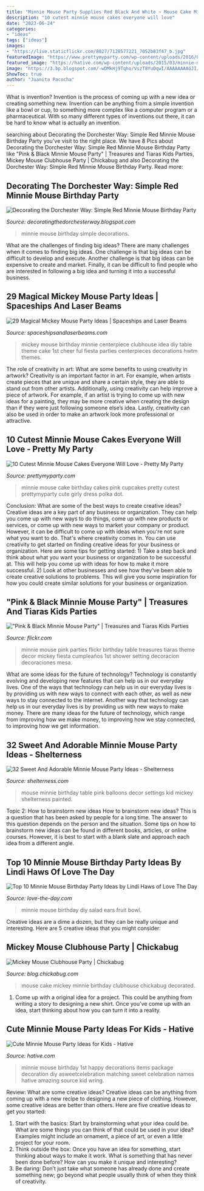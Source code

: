 ```yaml
---
title: "Minnie Mouse Party Supplies Red Black And White ~ Mouse Cake Mickey Minnie Birthday Clubhouse Chickabug Decorated"
description: "10 cutest minnie mouse cakes everyone will love"
date: "2023-06-24"
categories:
- "ideas"
tags: ["ideas"]
images:
- "https://live.staticflickr.com/8027/7128577221_7052b83f47_b.jpg"
featuredImage: "https://www.prettymyparty.com/wp-content/uploads/2016/01/minnie-mouse-birthday-cake-3.jpg"
featured_image: "https://hative.com/wp-content/uploads/2015/03/minnie-mouse-party-ideas/14-minnie-mouse-party-ideas.jpg"
image: "https://3.bp.blogspot.com/-wDMkHj9Tqho/VszT8YuOqwI/AAAAAAAAGJI/F-B7QNtLrss/s1600/IMG_0260.JPG"
ShowToc: true
author: "Juanita Pacocha"
---
```



What is invention?
Invention is the process of coming up with a new idea or creating something new. Invention can be anything from a simple invention like a bowl or cup, to something more complex like a computer program or a pharmaceutical. With so many different types of inventions out there, it can be hard to know what is actually an invention.

	

		
searching about Decorating the Dorchester Way: Simple Red Minnie Mouse Birthday Party you've visit to the right place. We have 8 Pics about Decorating the Dorchester Way: Simple Red Minnie Mouse Birthday Party like &quot;Pink &amp; Black Minnie Mouse Party&quot; | Treasures and Tiaras Kids Parties, Mickey Mouse Clubhouse Party | Chickabug and also Decorating the Dorchester Way: Simple Red Minnie Mouse Birthday Party. Read more:
		
    
## Decorating The Dorchester Way: Simple Red Minnie Mouse Birthday Party

<img loading=lazy src="https://3.bp.blogspot.com/-wDMkHj9Tqho/VszT8YuOqwI/AAAAAAAAGJI/F-B7QNtLrss/s1600/IMG_0260.JPG" onerror="this.onerror=null;this.src='https://tse2.mm.bing.net/th?id=OIP.xE2Fmx1bPRNPVNBOT9F8uQHaLH&amp;pid=15.1';" alt="Decorating the Dorchester Way: Simple Red Minnie Mouse Birthday Party">

_Source: decoratingthedorchesterway.blogspot.com_

>minnie mouse birthday simple decorations. 

	

What are the challenges of finding big ideas?
There are many challenges when it comes to finding big ideas. One challenge is that big ideas can be difficult to develop and execute. Another challenge is that big ideas can be expensive to create and market. Finally, it can be difficult to find people who are interested in following a big idea and turning it into a successful business.

    
## 29 Magical Mickey Mouse Party Ideas | Spaceships And Laser Beams

<img loading=lazy src="http://spaceshipsandlaserbeams.com/wp-content/uploads/2016/02/13-Mickey-Mouse-Centerpiece-Idea.jpg" onerror="this.onerror=null;this.src='https://tse4.mm.bing.net/th?id=OIP.vjoXcgXWTEK3-QNmBJlt3wHaLH&amp;pid=15.1';" alt="29 Magical Mickey Mouse Party Ideas | Spaceships and Laser Beams">

_Source: spaceshipsandlaserbeams.com_

>mickey mouse birthday minnie centerpiece clubhouse idea diy table theme cake 1st cheer ful fiesta parties centerpieces decorations hwtm themes. 

	

The role of creativity in art: What are some benefits to using creativity in artwork?
Creativity is an important factor in art. For example, when artists create pieces that are unique and share a certain style, they are able to stand out from other artists. Additionally, using creativity can help improve a piece of artwork. For example, if an artist is trying to come up with new ideas for a painting, they may be more creative when creating the design than if they were just following someone else’s idea. Lastly, creativity can also be used in order to make an artwork look more professional or attractive.

    
## 10 Cutest Minnie Mouse Cakes Everyone Will Love - Pretty My Party

<img loading=lazy src="https://www.prettymyparty.com/wp-content/uploads/2016/01/minnie-mouse-birthday-cake-3.jpg" onerror="this.onerror=null;this.src='https://tse3.mm.bing.net/th?id=OIP.VJV6P25yGnQMJb9QupHUzgHaJ4&amp;pid=15.1';" alt="10 Cutest Minnie Mouse Cakes Everyone Will Love - Pretty My Party">

_Source: prettymyparty.com_

>minnie mouse cake birthday cakes pink cupcakes pretty cutest prettymyparty cute girly dress polka dot. 

	

Conclusion: What are some of the best ways to create creative ideas?
Creative ideas are a key part of any business or organization. They can help you come up with new ways to do things, come up with new products or services, or come up with new ways to market your company or product. However, it can be difficult to come up with ideas when you're not sure what you want to do. That's where creativity comes in. You can use creativity to get started on finding creative ideas for your business or organization. Here are some tips for getting started: 1) Take a step back and think about what you want your business or organization to be successful at. This will help you come up with ideas for how to make it more successful. 2) Look at other businesses and see how they've been able to create creative solutions to problems. This will give you some inspiration for how you could create similar solutions for your business or organization.

    
## &quot;Pink &amp; Black Minnie Mouse Party&quot; | Treasures And Tiaras Kids Parties

<img loading=lazy src="https://live.staticflickr.com/8027/7128577221_7052b83f47_b.jpg" onerror="this.onerror=null;this.src='https://tse3.mm.bing.net/th?id=OIP.3qxhsn8DyaCmi5_mrcQfIQHaE8&amp;pid=15.1';" alt="&quot;Pink &amp; Black Minnie Mouse Party&quot; | Treasures and Tiaras Kids Parties">

_Source: flickr.com_

>minnie mouse pink parties flickr birthday table treasures tiaras theme decor mickey fiesta cumpleaños 1st shower setting decoracion decoraciones mesa. 

	

What are some ideas for the future of technology?
Technology is constantly evolving and developing new features that can help us in our everyday lives. One of the ways that technology can help us in our everyday lives is by providing us with new ways to connect with each other, as well as new ways to stay connected to the internet. Another way that technology can help us in our everyday lives is by providing us with new ways to make money. There are many ideas for the future of technology, which range from improving how we make money, to improving how we stay connected, to improving how we get information.

    
## 32 Sweet And Adorable Minnie Mouse Party Ideas - Shelterness

<img loading=lazy src="http://i.shelterness.com/2016/10/17-Minnie-Mouse-kids-birthday-party-decor-with-balloons-and-pink-table-settings.jpg" onerror="this.onerror=null;this.src='https://tse3.mm.bing.net/th?id=OIP.q1tZTe5sPDN1UzyDmss8LAHaHa&amp;pid=15.1';" alt="32 Sweet And Adorable Minnie Mouse Party Ideas - Shelterness">

_Source: shelterness.com_

>mouse minnie birthday table pink balloons decor settings kid mickey shelterness painted. 

	

Topic 2: How to brainstorm new ideas
How to brainstorm new ideas? This is a question that has been asked by people for a long time. The answer to this question depends on the person and the situation. Some tips on how to brainstorm new ideas can be found in different books, articles, or online courses. However, it is best to start with a blank slate and approach each idea from a different angle.

    
## Top 10 Minnie Mouse Birthday Party Ideas By Lindi Haws Of Love The Day

<img loading=lazy src="https://love-the-day.com/wp-content/uploads/2017/02/image.jpg" onerror="this.onerror=null;this.src='https://tse2.mm.bing.net/th?id=OIP.lMZiHVk_knj00bX-nbTxlQHaJ4&amp;pid=15.1';" alt="Top 10 Minnie Mouse Birthday Party Ideas by Lindi Haws of Love The Day">

_Source: love-the-day.com_

>minnie mouse birthday diy salad ears fruit bowl. 

	

Creative ideas are a dime a dozen, but they can be really unique and interesting. Here are 5 creative ideas that you might consider: 

    
## Mickey Mouse Clubhouse Party | Chickabug

<img loading=lazy src="https://blog.chickabug.com/wp-content/uploads/2014/01/minnie-mouse-cake.jpg" onerror="this.onerror=null;this.src='https://tse3.mm.bing.net/th?id=OIP.zHnjxrnAeppV61ZJK3fF6wHaLH&amp;pid=15.1';" alt="Mickey Mouse Clubhouse Party | Chickabug">

_Source: blog.chickabug.com_

>mouse cake mickey minnie birthday clubhouse chickabug decorated. 

	

1. Come up with a original idea for a project. This could be anything from writing a story to designing a new shirt. Once you've come up with an idea, start thinking about how you can turn it into a reality. 

    
## Cute Minnie Mouse Party Ideas For Kids - Hative

<img loading=lazy src="https://hative.com/wp-content/uploads/2015/03/minnie-mouse-party-ideas/14-minnie-mouse-party-ideas.jpg" onerror="this.onerror=null;this.src='https://tse2.mm.bing.net/th?id=OIP.uhZDQSfA_mlPEdOMgsbH-QHaJ4&amp;pid=15.1';" alt="Cute Minnie Mouse Party Ideas for Kids - Hative">

_Source: hative.com_

>minnie mouse birthday 1st happy decorations items package decoration diy asweetcelebration matching sweet celebration names hative amazing source kid wring. 

	

Review: What are some creative ideas?
Creative ideas can be anything from coming up with a new recipe to designing a new piece of clothing. However, some creative ideas are better than others. Here are five creative ideas to get you started: 
1. Start with the basics: Start by brainstorming what your idea could be. What are some things you can think of that could be used in your idea? Examples might include an ornament, a piece of art, or even a little project for your room. 
2. Think outside the box: Once you have an idea for something, start thinking about ways to make it work. What is something that has never been done before? How can you make it unique and interesting? 
3. Be daring: Don’t just take what someone has already done and create something new; go beyond what people usually think of when they think of creativity.

